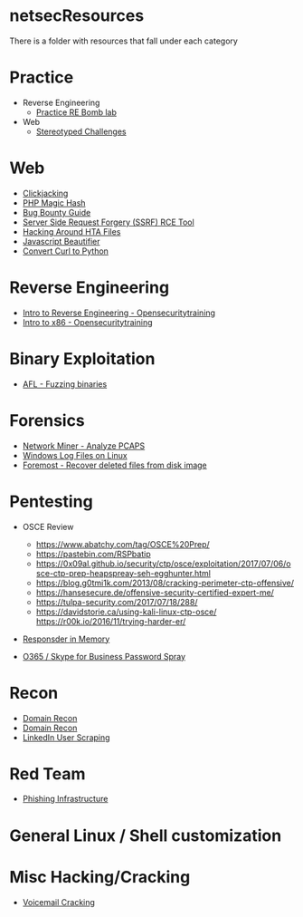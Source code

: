 # netsecResources

There is a folder with resources that fall under each category

# Practice
* Reverse Engineering
  * [Practice RE Bomb lab](http://csapp.cs.cmu.edu/2e/README-bomblab)
* Web
  * [Stereotyped Challenges](https://chall.stypr.com/)

# Web
* [Clickjacking](https://blog.innerht.ml/google-yolo/)
* [PHP Magic Hash](https://www.whitehatsec.com/blog/magic-hashes/)
* [Bug Bounty Guide](https://bugbountyguide.com/)
* [Server Side Request Forgery (SSRF) RCE Tool](https://github.com/tarunkant/Gopherus)
* [Hacking Around HTA Files](http://blog.sevagas.com/?Hacking-around-HTA-files)
* [Javascript Beautifier](https://github.com/beautify-web/js-beautify)
* [Convert Curl to Python](https://curl.trillworks.com/)

# Reverse Engineering
* [Intro to Reverse Engineering - Opensecuritytraining](http://opensecuritytraining.info/IntroductionToReverseEngineering.html)
* [Intro to x86 - Opensecuritytraining](http://opensecuritytraining.info/IntroX86.html)

# Binary Exploitation
* [AFL - Fuzzing binaries](https://github.com/mirrorer/afl)


# Forensics
* [Network Miner - Analyze PCAPS](https://www.netresec.com/?page=Networkminer)
* [Windows Log Files on Linux](https://github.com/williballenthin/python-evtx)
* [Foremost - Recover deleted files from disk image](https://www.forensicswiki.org/wiki/Foremost)

# Pentesting
* OSCE Review
  * https://www.abatchy.com/tag/OSCE%20Prep/
  * https://pastebin.com/RSPbatip 
  * https://0x09al.github.io/security/ctp/osce/exploitation/2017/07/06/osce-ctp-prep-heapspreay-seh-egghunter.html
  * https://blog.g0tmi1k.com/2013/08/cracking-perimeter-ctp-offensive/
  * https://hansesecure.de/offensive-security-certified-expert-me/
  * https://tulpa-security.com/2017/07/18/288/
  * https://davidstorie.ca/using-kali-linux-ctp-osce/ https://r00k.io/2016/11/trying-harder-er/

* [Responsder in Memory](https://github.com/Kevin-Robertson/Inveigh)
* [O365 / Skype for Business Password Spray](https://github.com/mdsecresearch/LyncSniper)

# Recon
* [Domain Recon](https://github.com/vysec/DomLink)
* [Domain Recon](https://github.com/michenriksen/aquatone)
* [LinkedIn User Scraping](https://github.com/clr2of8/GatherContacts)

# Red Team
* [Phishing Infrastructure](https://github.com/bluscreenofjeff/Red-Team-Infrastructure-Wiki#easy-web-based-phishing)

# General Linux / Shell customization

# Misc Hacking/Cracking
* [Voicemail Cracking](https://www.martinvigo.com/voicemailcracker/)
